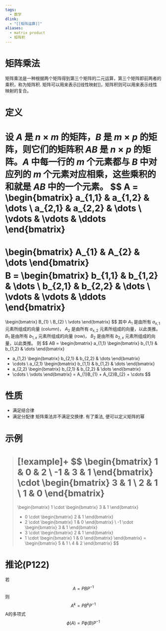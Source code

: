 ```yaml
---
tags:
  - 数学
dlink:
  - "[[矩阵运算]]"
aliases:
  - matrix product
  - 矩阵积
---
```

# 矩阵乘法
矩阵乘法是一种根据两个矩阵得到第三个矩阵的二元运算，第三个矩阵即前两者的乘积，称为矩阵积. 矩阵可以用来表示[[线性映射]]，矩阵积则可以用来表示线性映射的复合。
# 定义
设 $A$ 是 $n \times m$ 的矩阵，$B$ 是 $m \times p$ 的矩阵，则它们的矩阵积 $AB$ 是 $n \times p$ 的矩阵。$A$ 中每一行的 $m$ 个元素都与 $B$ 中对应列的 $m$ 个元素对应相乘，这些乘积的和就是 $AB$ 中的一个元素。
$$
A =
\begin{bmatrix}
a_{1,1} & a_{1,2} & \dots \\
a_{2,1} & a_{2,2} & \dots \\
\vdots & \vdots & \ddots
\end{bmatrix}
=
\begin{bmatrix}
A_{1} & A_{2} & \dots
\end{bmatrix}
$$
$$
B =
\begin{bmatrix}
b_{1,1} & b_{1,2} & \dots \\
b_{2,1} & b_{2,2} & \dots \\
\vdots & \vdots & \ddots
\end{bmatrix}
=
\begin{bmatrix}
B_{1} \\
B_{2} \\
\vdots
\end{bmatrix}
$$
其中
$A_{1}$ 是由所有 $a_{x,1}$ 元素所组成的向量 (column)，
$A_{2}$ 是由所有 $a_{x,2}$ 元素所组成的向量，以此类推。
$B_{1}$ 是由所有 $b_{1,x}$ 元素所组成的向量 (row)，
$B_{2}$ 是由所有 $b_{2,x}$ 元素所组成的向量，以此类推。
则
$$
AB =
\begin{bmatrix}
a_{1,1}
\begin{bmatrix}
b_{1,1} & b_{1,2} & \dots
\end{bmatrix}
+ a_{1,2}
\begin{bmatrix}
b_{2,1} & b_{2,2} & \dots
\end{bmatrix}
+ \cdots \\
a_{2,1}
\begin{bmatrix}
b_{1,1} & b_{1,2} & \dots
\end{bmatrix}
+ a_{2,2}
\begin{bmatrix}
b_{2,1} & b_{2,2} & \dots
\end{bmatrix}
+ \cdots \\
\vdots
\end{bmatrix}
= A_{1}B_{1} + A_{2}B_{2} + \cdots
$$
# 性质
- 满足结合律
- 满足分配律
矩阵乘法并不满足交换律. 
有了乘法, 便可以定义矩阵的幂
# 示例
>[!example]+
> $$
> \begin{bmatrix}
> 1 & 0 & 2 \\
> -1 & 3 & 1
> \end{bmatrix}
> \cdot
> \begin{bmatrix}
> 3 & 1 \\
> 2 & 1 \\
> 1 & 0
> \end{bmatrix}
> =
> \begin{bmatrix}
> 1 \cdot \begin{bmatrix}
> 3 & 1
> \end{bmatrix}
> + 0 \cdot \begin{bmatrix}
> 2 & 1
> \end{bmatrix}
> + 2 \cdot \begin{bmatrix}
> 1 & 0
> \end{bmatrix} \\
> -1 \cdot \begin{bmatrix}
> 3 & 1
> \end{bmatrix}
> + 3 \cdot \begin{bmatrix}
> 2 & 1
> \end{bmatrix}
> + 1 \cdot \begin{bmatrix}
> 1 & 0
> \end{bmatrix}
> \end{bmatrix}
> =
> \begin{bmatrix}
> 5 & 1 \\
> 4 & 2
> \end{bmatrix}
> $$
# 推论(P122)
若$$A=PBP^{-1}$$
则$$A^k=PB^kP^{-1}$$
A的多项式$$\phi(A)=P\phi(B)P^{-1}$$ 
